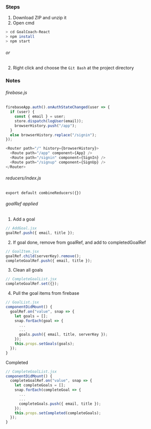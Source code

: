 ### Steps
1. Download ZIP and unzip it
2. Open cmd 
```bash
> cd GoalCoach-React
> npm install
> npm start
```
###### or
2. Right click and choose the `Git Bash` at the project directory

### Notes
###### firebase.js
```js
firebaseApp.auth().onAuthStateChanged(user => {
  if (user) {
    const { email } = user;
    store.dispatch(logUser(email));
    browserHistory.push("/app");
  } 
  else browserHistory.replace("/signin");
});
  ```
```js
<Router path="/" history={browserHistory}>
  <Route path="/app" component={App} />
  <Route path="/signin" component={SignIn} />
  <Route path="/signup" component={SignUp} />
</Router>
```
###### reducers/index.js
```js*
export default combineReducers({})
```

###### goalRef applied
1. Add a goal
```js
// AddGoal.jsx
goalRef.push({ email, title }); 
```
2. If goal done, remove from goalRef, and add to completedGoalRef
```js
// GoalItem.jsx
goalRef.child(serverKey).remove(); 
completeGoalRef.push({ email, title });
```
3. Clean all goals
```js
// CompleteGoalList.jsx
completeGoalRef.set({});
```
4. Pull the goal items from firebase
```js
// GoalList.jsx
componentDidMount() {
  goalRef.on("value", snap => {
    let goals = [];
    snap.forEach(goal => {
      ...
      ...
      goals.push({ email, title, serverKey });
    });
    this.props.setGoals(goals);
  });
}
```


Completed
```js
// CompleteGoalList.jsx
componentDidMount() {
  completeGoalRef.on("value", snap => {
    let completeGoals = [];
    snap.forEach(completeGoal => {
      ...
      ...
      completeGoals.push({ email, title });
    });
    this.props.setCompleted(completeGoals);
  });
}
```
